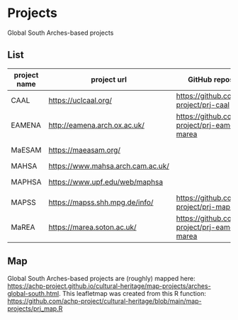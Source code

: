 # Projects

Global South Arches-based projects

## List

| project name | project url                       | GitHub repository                                | GitHub member names     |
|--------------|-----------------------------------|--------------------------------------------------|-------------------------|
| CAAL         | https://uclcaal.org/              | https://github.com/achp-project/prj-caal         | @mnebbia, @BAPAlveyCHIC |
| EAMENA       | http://eamena.arch.ox.ac.uk/      | https://github.com/achp-project/prj-eamena-marea | @zoometh                |
| MaESAM       | https://maeasam.org/              |                                                  | @razekmh, @manojlokare  |
| MAHSA        | https://www.mahsa.arch.cam.ac.uk/ |                                                  | @junaidjabbar01         |
| MAPHSA       | https://www.upf.edu/web/maphsa    |                                                  | @jgregoriods, @atapscott|
| MAPSS        | https://mapss.shh.mpg.de/info/    | https://github.com/achp-project/prj-mapss        | @michaeltfisher         |
| MaREA        | https://marea.soton.ac.uk/        | https://github.com/achp-project/prj-eamena-marea | @ads04r                 |

## Map

Global South Arches-based projects are (roughly) mapped here: https://achp-project.github.io/cultural-heritage/map-projects/arches-global-south.html. This leafletmap was created from this R function: https://github.com/achp-project/cultural-heritage/blob/main/map-projects/prj_map.R
